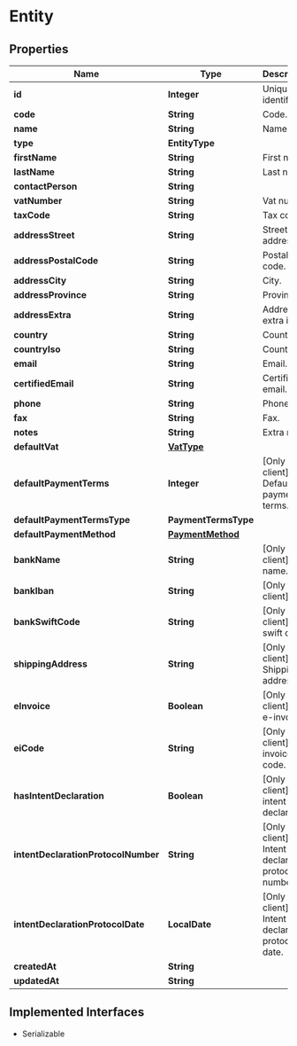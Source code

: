 

# Entity



## Properties

| Name | Type | Description | Notes |
|------------ | ------------- | ------------- | -------------|
|**id** | **Integer** | Unique identifier |  [optional] |
|**code** | **String** | Code. |  [optional] |
|**name** | **String** | Name |  [optional] |
|**type** | **EntityType** |  |  [optional] |
|**firstName** | **String** | First name. |  [optional] |
|**lastName** | **String** | Last name. |  [optional] |
|**contactPerson** | **String** |  |  [optional] |
|**vatNumber** | **String** | Vat number |  [optional] |
|**taxCode** | **String** | Tax code. |  [optional] |
|**addressStreet** | **String** | Street address. |  [optional] |
|**addressPostalCode** | **String** | Postal code. |  [optional] |
|**addressCity** | **String** | City. |  [optional] |
|**addressProvince** | **String** | Province. |  [optional] |
|**addressExtra** | **String** | Address extra info. |  [optional] |
|**country** | **String** | Country |  [optional] |
|**countryIso** | **String** | Country Iso |  [optional] |
|**email** | **String** | Email. |  [optional] |
|**certifiedEmail** | **String** | Certified email. |  [optional] |
|**phone** | **String** | Phone. |  [optional] |
|**fax** | **String** | Fax. |  [optional] |
|**notes** | **String** | Extra notes. |  [optional] |
|**defaultVat** | [**VatType**](VatType.md) |  |  [optional] |
|**defaultPaymentTerms** | **Integer** | [Only for client] Default payment terms. |  [optional] |
|**defaultPaymentTermsType** | **PaymentTermsType** |  |  [optional] |
|**defaultPaymentMethod** | [**PaymentMethod**](PaymentMethod.md) |  |  [optional] |
|**bankName** | **String** | [Only for client] Bank name. |  [optional] |
|**bankIban** | **String** | [Only for client] Iban. |  [optional] |
|**bankSwiftCode** | **String** | [Only for client] Bank swift code. |  [optional] |
|**shippingAddress** | **String** | [Only for client] Shipping address. |  [optional] |
|**eInvoice** | **Boolean** | [Only for client] Use e-invoices. |  [optional] |
|**eiCode** | **String** | [Only for client] E-invoices code. |  [optional] |
|**hasIntentDeclaration** | **Boolean** | [Only for client] Has intent declaration. |  [optional] |
|**intentDeclarationProtocolNumber** | **String** | [Only for client] Intent declaration protocol number. |  [optional] |
|**intentDeclarationProtocolDate** | **LocalDate** | [Only for client] Intent declaration protocol date. |  [optional] |
|**createdAt** | **String** |  |  [optional] |
|**updatedAt** | **String** |  |  [optional] |


## Implemented Interfaces

* Serializable


